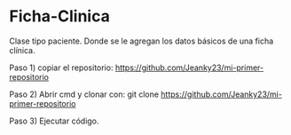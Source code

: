 # Ficha-Clinica
Clase tipo paciente. Donde se le agregan los datos básicos de una ficha clínica.

Paso 1) copiar el repositorio: https://github.com/Jeanky23/mi-primer-repositorio

Paso 2) Abrir cmd y clonar con: git clone https://github.com/Jeanky23/mi-primer-repositorio

Paso 3) Ejecutar código.
